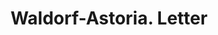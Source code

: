---
doi: 10.7916/D85159B1
date_other: '1900'
date_other_textual: 1900-1909
form: correspondence
genre:
- Letters (correspondence)
name:
- Waldorf-Astoria
object_in_context_url: https://biggert.cul.columbia.edu/items/view/ave_biggert_01144
subject_hierarchical_geographic:
- New York, New York, United States
subject_name:
- Waldorf-Astoria
title: Waldorf-Astoria. Letter
sort_title: Waldorf-Astoria. Letter
call_number: ave_biggert_01144
coordinates:
- 40.71277777777778,-74.00583333333333
pid: ave_biggert_01144
identifiers: ave_biggert_01144
permalink: /biggert/ave_biggert_01144/
layout: iiif-image-page
---